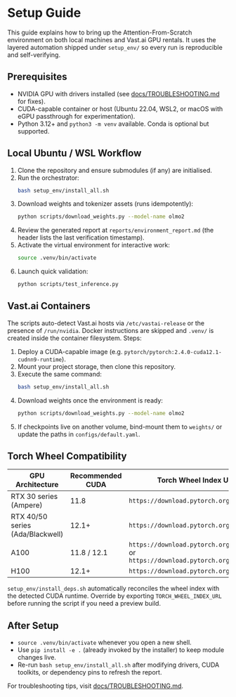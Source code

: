 # Setup Guide

This guide explains how to bring up the Attention-From-Scratch environment on both local machines and Vast.ai GPU rentals. It uses the layered automation shipped under `setup_env/` so every run is reproducible and self-verifying.

## Prerequisites

- NVIDIA GPU with drivers installed (see [docs/TROUBLESHOOTING.md](TROUBLESHOOTING.md) for fixes).
- CUDA-capable container or host (Ubuntu 22.04, WSL2, or macOS with eGPU passthrough for experimentation).
- Python 3.12+ and `python3 -m venv` available. Conda is optional but supported.

## Local Ubuntu / WSL Workflow

1. Clone the repository and ensure submodules (if any) are initialised.
2. Run the orchestrator:
   ```bash
   bash setup_env/install_all.sh
   ```
3. Download weights and tokenizer assets (runs idempotently):
   ```bash
   python scripts/download_weights.py --model-name olmo2
   ```
4. Review the generated report at `reports/environment_report.md` (the header lists the last verification timestamp).
5. Activate the virtual environment for interactive work:
   ```bash
   source .venv/bin/activate
   ```
6. Launch quick validation:
   ```bash
   python scripts/test_inference.py
   ```

## Vast.ai Containers

The scripts auto-detect Vast.ai hosts via `/etc/vastai-release` or the presence of `/run/nvidia`. Docker instructions are skipped and `.venv/` is created inside the container filesystem. Steps:

1. Deploy a CUDA-capable image (e.g. `pytorch/pytorch:2.4.0-cuda12.1-cudnn9-runtime`).
2. Mount your project storage, then clone this repository.
3. Execute the same command:
   ```bash
   bash setup_env/install_all.sh
   ```
4. Download weights once the environment is ready:
   ```bash
   python scripts/download_weights.py --model-name olmo2
   ```
5. If checkpoints live on another volume, bind-mount them to `weights/` or update the paths in `configs/default.yaml`.

## Torch Wheel Compatibility

| GPU Architecture | Recommended CUDA | Torch Wheel Index URL |
| ---------------- | ---------------- | --------------------- |
| RTX 30 series (Ampere) | 11.8 | `https://download.pytorch.org/whl/cu118` |
| RTX 40/50 series (Ada/Blackwell) | 12.1+ | `https://download.pytorch.org/whl/cu121` |
| A100 | 11.8 / 12.1 | `https://download.pytorch.org/whl/cu118` or `https://download.pytorch.org/whl/cu121` |
| H100 | 12.1+ | `https://download.pytorch.org/whl/cu121` |

`setup_env/install_deps.sh` automatically reconciles the wheel index with the detected CUDA runtime. Override by exporting `TORCH_WHEEL_INDEX_URL` before running the script if you need a preview build.

## After Setup

- `source .venv/bin/activate` whenever you open a new shell.
- Use `pip install -e .` (already invoked by the installer) to keep module changes live.
- Re-run `bash setup_env/install_all.sh` after modifying drivers, CUDA toolkits, or dependency pins to refresh the report.

For troubleshooting tips, visit [docs/TROUBLESHOOTING.md](TROUBLESHOOTING.md).
